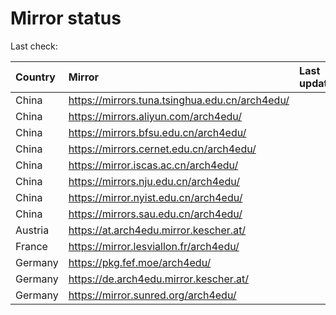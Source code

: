 <script src="./time.js"></script>
# Mirror status
Last check: <script type="text/javascript">localize(1733246605.4028823);</script>

|Country|Mirror|Last update|
|:------|:-----|:----------|
|China|https://mirrors.tuna.tsinghua.edu.cn/arch4edu/|<script type="text/javascript">localize(1733208544);</script>|
|China|https://mirrors.aliyun.com/arch4edu/|<script type="text/javascript">localize(1733208544);</script>|
|China|https://mirrors.bfsu.edu.cn/arch4edu/|<script type="text/javascript">localize(1733208544);</script>|
|China|https://mirrors.cernet.edu.cn/arch4edu/|<script type="text/javascript">localize(1733208544);</script>|
|China|https://mirror.iscas.ac.cn/arch4edu/|<script type="text/javascript">localize(1733208544);</script>|
|China|https://mirrors.nju.edu.cn/arch4edu/|<script type="text/javascript">localize(1733121964);</script>|
|China|https://mirror.nyist.edu.cn/arch4edu/|<script type="text/javascript">localize(1733208544);</script>|
|China|https://mirrors.sau.edu.cn/arch4edu/|<script type="text/javascript">localize(1731653531);</script>|
|Austria|https://at.arch4edu.mirror.kescher.at/|<script type="text/javascript">localize(1733208544);</script>|
|France|https://mirror.lesviallon.fr/arch4edu/|<script type="text/javascript">localize(1733208544);</script>|
|Germany|https://pkg.fef.moe/arch4edu/|<script type="text/javascript">localize(1733208544);</script>|
|Germany|https://de.arch4edu.mirror.kescher.at/|<script type="text/javascript">localize(1733208544);</script>|
|Germany|https://mirror.sunred.org/arch4edu/|<script type="text/javascript">localize(1733208544);</script>|

<script src="./tablefilter/tablefilter.js"></script>
<script src="./table.js"></script>